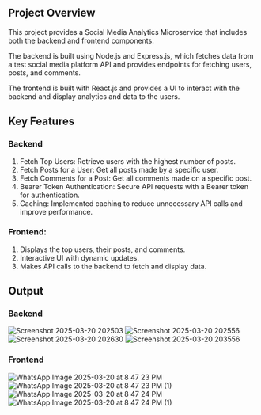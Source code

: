 ## Project Overview
This project provides a Social Media Analytics Microservice that includes both the backend and frontend components.

The backend is built using Node.js and Express.js, which fetches data from a test social media platform API and provides endpoints for fetching users, posts, and comments.

The frontend is built with React.js and provides a UI to interact with the backend and display analytics and data to the users.


## Key Features 

### Backend

1. Fetch Top Users: Retrieve users with the highest number of posts.
2. Fetch Posts for a User: Get all posts made by a specific user.
3. Fetch Comments for a Post: Get all comments made on a specific post.
4. Bearer Token Authentication: Secure API requests with a Bearer token for authentication.
5. Caching: Implemented caching to reduce unnecessary API calls and improve performance.

### Frontend:
1. Displays the top users, their posts, and comments.
2. Interactive UI with dynamic updates.
3. Makes API calls to the backend to fetch and display data.

## Output

### Backend
![Screenshot 2025-03-20 202503](https://github.com/user-attachments/assets/16b2ab70-6acb-469a-910e-e2e3ab6a7c70)
![Screenshot 2025-03-20 202556](https://github.com/user-attachments/assets/840e0a7f-cbb3-417e-b308-77eb603fa6bd)
![Screenshot 2025-03-20 202630](https://github.com/user-attachments/assets/53e0efc8-71bd-4fb4-9825-678a2b9fc0e7)
![Screenshot 2025-03-20 203556](https://github.com/user-attachments/assets/bf4b3bf5-bfdd-4bb3-971c-9729644f8a8a)

### Frontend 
![WhatsApp Image 2025-03-20 at 8 47 23 PM](https://github.com/user-attachments/assets/3bdaf9fe-8c28-447a-b545-514632621d5c)
![WhatsApp Image 2025-03-20 at 8 47 23 PM (1)](https://github.com/user-attachments/assets/51bd822a-8c65-4dbb-8839-ef4fd94bf239)
![WhatsApp Image 2025-03-20 at 8 47 24 PM](https://github.com/user-attachments/assets/eb6eda16-4e6f-49e2-8bf9-7053941a0459)
![WhatsApp Image 2025-03-20 at 8 47 24 PM (1)](https://github.com/user-attachments/assets/274ee77b-cf57-4a87-a4d2-c0676367e8d4)
